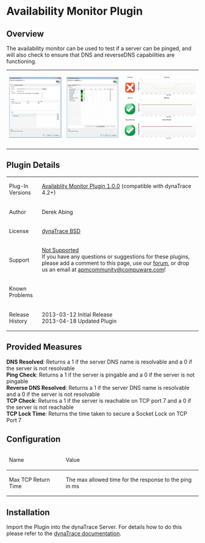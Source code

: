 <html xmlns="http://www.w3.org/1999/xhtml">
<head>
    <title>Availability Monitor Plugin</title>
    <meta http-equiv="Content-Type" content="text/html; charset=UTF-8"/>
    <meta http-equiv="X-UA-Compatible" content="IE=EmulateIE8" />
    <meta content="Scroll Wiki Publisher" name="generator"/>
    <link type="text/css" rel="stylesheet" href="css/blueprint/liquid.css" media="screen, projection"/>
    <link type="text/css" rel="stylesheet" href="css/blueprint/print.css" media="print"/>
    <link type="text/css" rel="stylesheet" href="css/content-style.css" media="screen, projection, print"/>
    <link type="text/css" rel="stylesheet" href="css/screen.css" media="screen, projection"/>
    <link type="text/css" rel="stylesheet" href="css/print.css" media="print"/>
</head>
<body>
                <h1>Availability Monitor Plugin</h1>
    <div class="section-2"  id="114557268_AvailabilityMonitorPlugin-Overview"  >
        <h2>Overview</h2>
    <p>
The availability monitor can be used to test if a server can be pinged, and will also check to ensure that DNS and reverseDNS capabilities are functioning.    </p>
    <p>
    </p>
    <div class="tablewrap">
        <table>
<thead class=" "></thead><tfoot class=" "></tfoot><tbody class=" ">    <tr>
            <td rowspan="1" colspan="1">
        <p>
            <img src="images_community/download/attachments/114557268/Availability_Monitor_Settings.jpg" alt="images_community/download/attachments/114557268/Availability_Monitor_Settings.jpg" class="" />
            </p>
            </td>
                <td rowspan="1" colspan="1">
        <p>
            <img src="images_community/download/attachments/114557268/Availability_Monitor_Measures.jpg" alt="images_community/download/attachments/114557268/Availability_Monitor_Measures.jpg" class="" />
            </p>
            </td>
                <td rowspan="1" colspan="1">
        <p>
            <img src="images_community/download/attachments/114557268/Availability_Monitor_Dashboard.jpg" alt="images_community/download/attachments/114557268/Availability_Monitor_Dashboard.jpg" class="" />
            </p>
            </td>
        </tr>
    <tr>
            <td rowspan="1" colspan="1">
                </td>
                <td rowspan="1" colspan="1">
                </td>
                <td rowspan="1" colspan="1">
                </td>
        </tr>
</tbody>        </table>
            </div>
    </div>
    <div class="section-2"  id="114557268_AvailabilityMonitorPlugin-PluginDetails"  >
        <h2>Plugin Details</h2>
    <div class="tablewrap">
        <table>
<thead class=" "></thead><tfoot class=" "></tfoot><tbody class=" ">    <tr>
            <td rowspan="1" colspan="1">
        <p>
Plug-In Versions    </p>
            </td>
                <td rowspan="1" colspan="1">
        <p>
<a href="attachments_114688041_2_com.mycompany.myplugin.AM_1.0.0.jar">Availablity Monitor Plugin 1.0.0</a> (compatible with dynaTrace 4.2+)    </p>
            </td>
        </tr>
    <tr>
            <td rowspan="1" colspan="1">
        <p>
Author    </p>
            </td>
                <td rowspan="1" colspan="1">
        <p>
Derek Abing    </p>
            </td>
        </tr>
    <tr>
            <td rowspan="1" colspan="1">
        <p>
License    </p>
            </td>
                <td rowspan="1" colspan="1">
        <p>
<a href="attachments_5275722_2_dynaTraceBSD.txt">dynaTrace BSD</a>    </p>
            </td>
        </tr>
    <tr>
            <td rowspan="1" colspan="1">
        <p>
Support    </p>
            </td>
                <td rowspan="1" colspan="1">
        <p>
<a href="https://community/display/DL/Support+Levels#SupportLevels-Community">Not Supported </a><br/>If you have any questions or suggestions for these plugins, please add a comment to this page, use our <a href="https://community.dynatrace.com/community/pages/viewpage.action?pageId=46628918">forum</a>, or drop us an email at <a href="mailto:apmcommunity@compuware.com">apmcommunity@compuware.com</a>!    </p>
            </td>
        </tr>
    <tr>
            <td rowspan="1" colspan="1">
        <p>
Known Problems    </p>
            </td>
                <td rowspan="1" colspan="1">
        <p>
    </p>
            </td>
        </tr>
    <tr>
            <td rowspan="1" colspan="1">
        <p>
Release History    </p>
            </td>
                <td rowspan="1" colspan="1">
        <p>
2013-03-12 Initial Release<br/>2013-04-18 Updated Plugin    </p>
            </td>
        </tr>
</tbody>        </table>
            </div>
    </div>
    <div class="section-2"  id="114557268_AvailabilityMonitorPlugin-ProvidedMeasures"  >
        <h2>Provided Measures</h2>
    <p>
<strong class=" ">DNS Resolved</strong>: Returns a 1 if the server DNS name is resolvable and a 0 if the server is not resolvable<br/><strong class=" ">Ping Check</strong>: Returns a 1 if the server is pingable and a 0 if the server is not pingable<br/><strong class=" ">Reverse DNS Resolved</strong>: Returns a 1 if the server DNS name is resolvable and a 0 if the server is not resolvable<br/><strong class=" ">TCP Check</strong>: Returns a 1 if the server is reachable on TCP port 7 and a 0 if the server is not reachable<br/><strong class=" ">TCP Lock Time</strong>: Returns the time taken to secure a Socket Lock on TCP Port 7    </p>
    </div>
    <div class="section-2"  id="114557268_AvailabilityMonitorPlugin-Configuration"  >
        <h2>Configuration</h2>
    <div class="tablewrap">
        <table>
<thead class=" ">    <tr>
            <td rowspan="1" colspan="1">
        <p>
Name    </p>
            </td>
                <td rowspan="1" colspan="1">
        <p>
Value    </p>
            </td>
        </tr>
</thead><tfoot class=" "></tfoot><tbody class=" ">    <tr>
            <td rowspan="1" colspan="1">
        <p>
Max TCP Return Time    </p>
            </td>
                <td rowspan="1" colspan="1">
        <p>
The max allowed time for the response to the ping in ms    </p>
            </td>
        </tr>
</tbody>        </table>
            </div>
    </div>
    <div class="section-2"  id="114557268_AvailabilityMonitorPlugin-Installation"  >
        <h2>Installation</h2>
    <p>
Import the Plugin into the dynaTrace Server. For details how to do this please refer to the <a href="https://community/display/DOCDT56/Plugins">dynaTrace documentation</a>.    </p>
    </div>
            </div>
        </div>
        <div class="footer">
        </div>
    </div>
</body>
</html>
